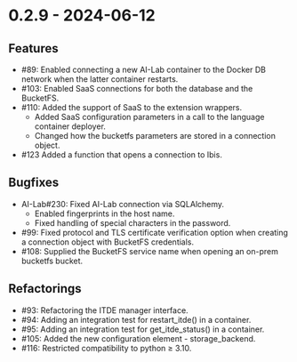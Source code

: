 # 0.2.9 - 2024-06-12

## Features

* #89: Enabled connecting a new AI-Lab container to the Docker DB network when the latter container restarts.
* #103: Enabled SaaS connections for both the database and the BucketFS.
* #110: Added the support of SaaS to the extension wrappers.
  * Added SaaS configuration parameters in a call to the language container deployer.
  * Changed how the bucketfs parameters are stored in a connection object.
* #123 Added a function that opens a connection to Ibis.

## Bugfixes

* AI-Lab#230: Fixed AI-Lab connection via SQLAlchemy.
  * Enabled fingerprints in the host name.
  * Fixed handling of special characters in the password.
* #99: Fixed protocol and TLS certificate verification option when creating a connection object with BucketFS credentials.
* #108: Supplied the BucketFS service name when opening an on-prem bucketfs bucket.

## Refactorings

* #93: Refactoring the ITDE manager interface.
* #94: Adding an integration test for restart_itde() in a container.
* #95: Adding an integration test for get_itde_status() in a container.
* #105: Added the new configuration element - storage_backend.
* #116: Restricted compatibility to python &ge; 3.10.